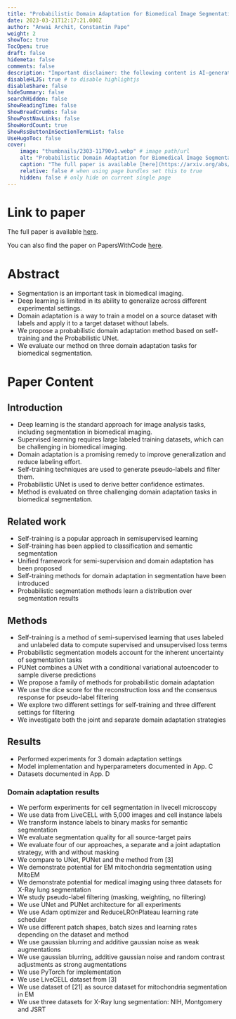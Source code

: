 ```yaml
---
title: "Probabilistic Domain Adaptation for Biomedical Image Segmentation"
date: 2023-03-21T12:17:21.000Z
author: "Anwai Archit, Constantin Pape"
weight: 2
showToc: true
TocOpen: true
draft: false
hidemeta: false
comments: false
description: "Important disclaimer: the following content is AI-generated, please make sure to fact check the presented information by reading the full paper."
disableHLJS: true # to disable highlightjs
disableShare: false
hideSummary: false
searchHidden: false
ShowReadingTime: false
ShowBreadCrumbs: false
ShowPostNavLinks: false
ShowWordCount: true
ShowRssButtonInSectionTermList: false
UseHugoToc: false
cover:
    image: "thumbnails/2303-11790v1.webp" # image path/url
    alt: "Probabilistic Domain Adaptation for Biomedical Image Segmentation" # alt text
    caption: "The full paper is available [here](https://arxiv.org/abs/2303.11790)." # display caption under cover
    relative: false # when using page bundles set this to true
    hidden: false # only hide on current single page
---
```


# Link to paper
The full paper is available [here](https://arxiv.org/abs/2303.11790).

You can also find the paper on PapersWithCode [here](https://paperswithcode.com/paper/probabilistic-domain-adaptation-for).

# Abstract
- Segmentation is an important task in biomedical imaging.
- Deep learning is limited in its ability to generalize across different experimental settings.
- Domain adaptation is a way to train a model on a source dataset with labels and apply it to a target dataset without labels.
- We propose a probabilistic domain adaptation method based on self-training and the Probabilistic UNet.
- We evaluate our method on three domain adaptation tasks for biomedical segmentation.

# Paper Content

## Introduction
- Deep learning is the standard approach for image analysis tasks, including segmentation in biomedical imaging.
- Supervised learning requires large labeled training datasets, which can be challenging in biomedical imaging.
- Domain adaptation is a promising remedy to improve generalization and reduce labeling effort.
- Self-training techniques are used to generate pseudo-labels and filter them.
- Probabilistic UNet is used to derive better confidence estimates.
- Method is evaluated on three challenging domain adaptation tasks in biomedical segmentation.

## Related work
- Self-training is a popular approach in semisupervised learning
- Self-training has been applied to classification and semantic segmentation
- Unified framework for semi-supervision and domain adaptation has been proposed
- Self-training methods for domain adaptation in segmentation have been introduced
- Probabilistic segmentation methods learn a distribution over segmentation results

## Methods
- Self-training is a method of semi-supervised learning that uses labeled and unlabeled data to compute supervised and unsupervised loss terms
- Probabilistic segmentation models account for the inherent uncertainty of segmentation tasks
- PUNet combines a UNet with a conditional variational autoencoder to sample diverse predictions
- We propose a family of methods for probabilistic domain adaptation
- We use the dice score for the reconstruction loss and the consensus response for pseudo-label filtering
- We explore two different settings for self-training and three different settings for filtering
- We investigate both the joint and separate domain adaptation strategies

## Results
- Performed experiments for 3 domain adaptation settings
- Model implementation and hyperparameters documented in App. C
- Datasets documented in App. D

### Domain adaptation results
- We perform experiments for cell segmentation in livecell microscopy
- We use data from LiveCELL with 5,000 images and cell instance labels
- We transform instance labels to binary masks for semantic segmentation
- We evaluate segmentation quality for all source-target pairs
- We evaluate four of our approaches, a separate and a joint adaptation strategy, with and without masking
- We compare to UNet, PUNet and the method from [3]
- We demonstrate potential for EM mitochondria segmentation using MitoEM
- We demonstrate potential for medical imaging using three datasets for X-Ray lung segmentation
- We study pseudo-label filtering (masking, weighting, no filtering)
- We use UNet and PUNet architecture for all experiments
- We use Adam optimizer and ReduceLROnPlateau learning rate scheduler
- We use different patch shapes, batch sizes and learning rates depending on the dataset and method
- We use gaussian blurring and additive gaussian noise as weak augmentations
- We use gaussian blurring, additive gaussian noise and random contrast adjustments as strong augmentations
- We use PyTorch for implementation
- We use LiveCELL dataset from [3]
- We use dataset of [21] as source dataset for mitochondria segmentation in EM
- We use three datasets for X-Ray lung segmentation: NIH, Montgomery and JSRT

